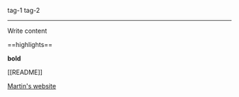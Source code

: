 tag-1 tag-2
- --
Write content

==highlights==

**bold**


[[README]]

[Martin's website](https://mborn.eu)


